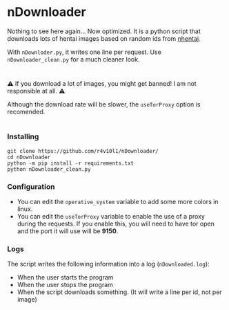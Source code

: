 # nDownloader
Nothing to see here again... Now optimized. It is a python script that downloads lots of hentai images based on random ids from [nhentai](https://nhentai.net).

With `nDownloder.py`, it writes one line per request. Use `nDownloader_clean.py` for a much cleaner look.

#

⚠️ If you download a lot of images, you might get banned! I am not responsible at all. ⚠️

Although the download rate will be slower, the `useTorProxy` option is recomended.

#

### Installing

``` shell
git clone https://github.com/r4v10l1/nDownloader/
cd nDownloader
python -m pip install -r requirements.txt
python nDownloader_clean.py
```

### Configuration

* You can edit the `operative_system` variable to add some more colors in linux.
* You can edit the `useTorProxy` variable to enable the use of a proxy during the requests. If you enable this, you will need to have tor open and the port it will use will be **9150**.

### Logs

The script writes the following information into a log (`nDownloaded.log`):
* When the user starts the program
* When the user stops the program
* When the script downloads something. (It will write a line per id, not per image)
